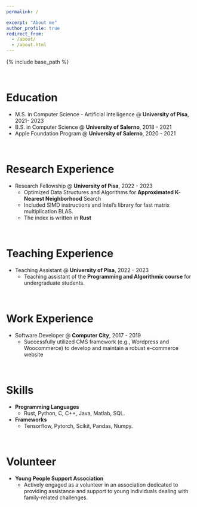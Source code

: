 ```yaml
---
permalink: /

excerpt: "About me"
author_profile: true
redirect_from: 
  - /about/
  - /about.html
---
```


{% include base_path %}

<br>

Education
======
* M.S. in Computer Science - Artificial Intelligence @ **University of Pisa**, 2021- 2023
* B.S. in Computer Science @ **University of Salerno**, 2018 - 2021
* Apple Foundation Program @ **University of Salerno**, 2020 - 2021

<br>

Research Experience
======
* Research Fellowship @ **University of Pisa**, 2022 - 2023
  * Optimized Data Structures and Algorithms for **Approximated K-Nearest Neighborhood** Search
  * Included SIMD instructions and Intel’s library for fast matrix multiplication BLAS. 
  * The index is written in **Rust**

<br>

Teaching Experience
======
* Teaching Assistant @ **University of Pisa**, 2022 - 2023
  * Teaching assistant of the **Programming and Algorithmic course** for undergraduate students.

<br>

Work Experience
======
* Software Developer @ **Computer City**, 2017 - 2019
  * Successfully utilized CMS framework (e.g., Wordpress and Woocommerce) to develop and maintain a robust e-commerce website

<br>

Skills
======
* **Programming Languages**
  * Rust, Python, C, C++, Java, Matlab, SQL.
* **Frameworks**
  * Tensorflow, Pytorch, Scikit, Pandas, Numpy.

<br>

Volunteer
======
* **Young People Support Association**
  * Actively engaged as a volunteer in an association dedicated to providing assistance and support to young individuals dealing with family-related challenges.

<!---
Publications
======
  <ul>{% for post in site.publications %}
    {% include archive-single-cv.html %}
  {% endfor %}</ul>
  
Talks
======
  <ul>{% for post in site.talks %}
    {% include archive-single-talk-cv.html %}
  {% endfor %}</ul>
  
Teaching
======
  <ul>{% for post in site.teaching %}
    {% include archive-single-cv.html %}
  {% endfor %}</ul>
<-->
